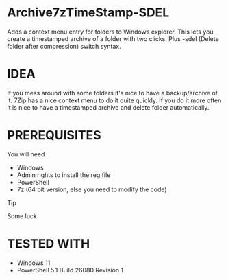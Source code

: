 # Archive7zTimeStamp-SDEL
Adds a context menu entry for folders to Windows explorer. 
This lets you create a timestamped archive of a folder with two clicks.
Plus -sdel (Delete folder after compression) switch syntax.

# IDEA
If you mess around with some folders it's nice to have a backup/archive of it. 
7Zip has a nice context menu to do it quite quickly. 
If you do it more often it is nice to have a timestamped archive and delete folder automatically.

# PREREQUISITES
You will need
* Windows
* Admin rights to install the reg file
* PowerShell
* 7z (64 bit version, else you need to modify the code)
> [!TIP]
> Some luck

# TESTED WITH
* Windows 11
* PowerShell 5.1 Build 26080 Revision 1
